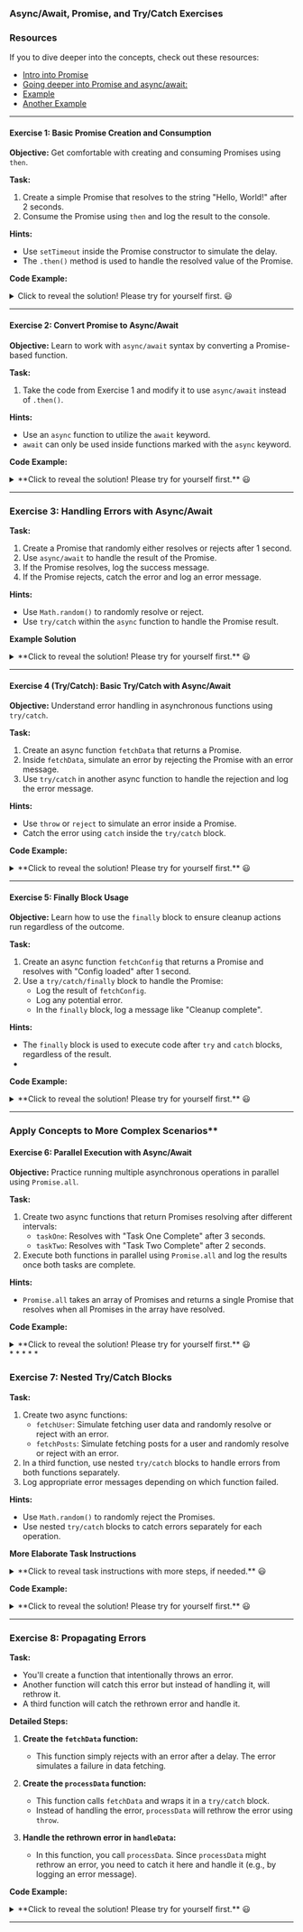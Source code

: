 ### **Async/Await, Promise, and Try/Catch Exercises**

### **Resources**

If you to dive deeper into the concepts, check out these resources:

-   [Intro into Promise](https://www.geeksforgeeks.org/how-to-use-async-await-with-a-promise-in-typescript/)
-   [Going deeper into Promise and async/await:](https://www.atatus.com/blog/introduction-to-async-await-in-typescript/)
-   [Example](https://medium.com/grid-solutions/asynchronous-programming-in-typescript-has-been-greatly-simplified-with-the-introduction-of-d104775ed3ab)
-   [Another Example](https://www.typescriptlang.org/play/#example/async-await)

* * * * *

#### **Exercise 1: Basic Promise Creation and Consumption**

**Objective:** Get comfortable with creating and consuming Promises using `then`.

**Task:**

1.  Create a simple Promise that resolves to the string "Hello, World!" after 2 seconds.
2.  Consume the Promise using `then` and log the result to the console.

**Hints:**

-   Use `setTimeout` inside the Promise constructor to simulate the delay.
-   The `.then()` method is used to handle the resolved value of the Promise.


**Code Example:**
<details>
  <summary>
    Click to reveal the solution! Please try for yourself first. 😃
  </summary>

  ```typescript
  const greetingPromise = new Promise<string>((resolve, reject) => {
    setTimeout(() => {
        resolve("Hello, World!");
    }, 2000);
    });
    
    greetingPromise.then((message) => {
        console.log(message); // After 2 seconds, "Hello, World!" should be logged
    });

  ```
</details>

* * * * *

#### **Exercise 2: Convert Promise to Async/Await**

**Objective:** Learn to work with `async/await` syntax by converting a Promise-based function.

**Task:**

1.  Take the code from Exercise 1 and modify it to use `async/await` instead of `.then()`.

**Hints:**

-   Use an `async` function to utilize the `await` keyword.
-   `await` can only be used inside functions marked with the `async` keyword.

**Code Example:**

<details>
  <summary>
    **Click to reveal the solution! Please try for yourself first.** 😃
  </summary>

  ```typescript
  const greetingPromise = new Promise<string>((resolve, reject) => {
    setTimeout(() => {
        resolve("Hello, World!");
    }, 2000);
    });
    
    async function displayGreeting() {
        const message = await greetingPromise;
        console.log(message); // After 2 seconds, "Hello, World!" should be logged
    }
    
    displayGreeting();

  ```
</details>

* * * * *

### Exercise 3: Handling Errors with Async/Await

**Task:**

1.  Create a Promise that randomly either resolves or rejects after 1 second.
2.  Use `async/await` to handle the result of the Promise.
3.  If the Promise resolves, log the success message.
4.  If the Promise rejects, catch the error and log an error message.

**Hints:**

-   Use `Math.random()` to randomly resolve or reject.
-   Use `try/catch` within the `async` function to handle the Promise result.

**Example Solution**

<details>
  <summary>
    **Click to reveal the solution! Please try for yourself first.** 😃
  </summary>

  ```typescript
  const randomPromise = new Promise<string>((resolve, reject) => {
    setTimeout(() => {
        if (Math.random() > 0.5) {
            resolve("Success!");
        } else {
            reject("Something went wrong!");
        }
    }, 1000);
});

async function handleRandomPromise() {
    try {
        const result = await randomPromise;
        console.log(result); // If resolved, "Success!" is logged
    } catch (error) {
        console.log(error); // If rejected, "Something went wrong!" is logged
    }
  }
  
  handleRandomPromise();
  ```
</details>

* * * * *

#### **Exercise 4 (Try/Catch): Basic Try/Catch with Async/Await**

**Objective:** Understand error handling in asynchronous functions using `try/catch`.

**Task:**

1.  Create an async function `fetchData` that returns a Promise.
2.  Inside `fetchData`, simulate an error by rejecting the Promise with an error message.
3.  Use `try/catch` in another async function to handle the rejection and log the error message.

**Hints:**

-   Use `throw` or `reject` to simulate an error inside a Promise.
-   Catch the error using `catch` inside the `try/catch` block.

  
**Code Example:**

<details>
  <summary>
    **Click to reveal the solution! Please try for yourself first.** 😃
  </summary>

  ```typescript
  async function fetchData(): Promise<string> {
    return new Promise((_, reject) => {
        setTimeout(() => {
            reject(new Error("Failed to fetch data"));
        }, 1000);
    });
  }
  
  async function handleData() {
      try {
          const data = await fetchData();
          console.log(data); // This will not run because an error is thrown
      } catch (error) {
          console.log(error.message); // "Failed to fetch data" is logged
      }
  }
  
  handleData();
  ```
</details>

* * * * *

#### **Exercise 5: Finally Block Usage**

**Objective:** Learn how to use the `finally` block to ensure cleanup actions run regardless of the outcome.

**Task:**

1.  Create an async function `fetchConfig` that returns a Promise and resolves with "Config loaded" after 1 second.
2.  Use a `try/catch/finally` block to handle the Promise:
    -   Log the result of `fetchConfig`.
    -   Log any potential error.
    -   In the `finally` block, log a message like "Cleanup complete".

**Hints:**

-   The `finally` block is used to execute code after `try` and `catch` blocks, regardless of the result.
-   
**Code Example:**

<details>
  <summary>
    **Click to reveal the solution! Please try for yourself first.** 😃
  </summary>

  ```typescript
  async function fetchConfig(): Promise<string> {
    return new Promise((resolve) => {
        setTimeout(() => {
            resolve("Config loaded");
        }, 1000);
    });
  }
  
  async function handleConfig() {
      try {
          const config = await fetchConfig();
          console.log(config); // "Config loaded"
      } catch (error) {
          console.log("Error loading config:", error.message);
      } finally {
          console.log("Cleanup complete"); // Always runs
      }
  }
  
  handleConfig();
  ```
</details>

* * * * *

### Apply Concepts to More Complex Scenarios**

#### **Exercise 6: Parallel Execution with Async/Await**

**Objective:** Practice running multiple asynchronous operations in parallel using `Promise.all`.

**Task:**

1.  Create two async functions that return Promises resolving after different intervals:
    -   `taskOne`: Resolves with "Task One Complete" after 3 seconds.
    -   `taskTwo`: Resolves with "Task Two Complete" after 2 seconds.
2.  Execute both functions in parallel using `Promise.all` and log the results once both tasks are complete.

**Hints:**

-   `Promise.all` takes an array of Promises and returns a single Promise that resolves when all Promises in the array have resolved.

  
**Code Example:**

<details>
  <summary>
    **Click to reveal the solution! Please try for yourself first.** 😃
  </summary>

  ```typescript
  async function taskOne(): Promise<string> {
    return new Promise((resolve) => {
        setTimeout(() => {
            resolve("Task One Complete");
        }, 3000);
    });
  }
  
  async function taskTwo(): Promise<string> {
      return new Promise((resolve) => {
          setTimeout(() => {
              resolve("Task Two Complete");
          }, 2000);
      });
  }
  
  async function executeTasksInParallel() {
      const results = await Promise.all([taskOne(), taskTwo()]);
      console.log(results); // After 3 seconds, ["Task One Complete", "Task Two Complete"] is logged
  }
  
  executeTasksInParallel();

  ```
</details>
* * * * *

### Exercise 7: Nested Try/Catch Blocks

**Task:**

1.  Create two async functions:
    -   `fetchUser`: Simulate fetching user data and randomly resolve or reject with an error.
    -   `fetchPosts`: Simulate fetching posts for a user and randomly resolve or reject with an error.
2.  In a third function, use nested `try/catch` blocks to handle errors from both functions separately.
3.  Log appropriate error messages depending on which function failed.

**Hints:**

-   Use `Math.random()` to randomly reject the Promises.
-   Use nested `try/catch` blocks to catch errors separately for each operation.

**More Elaborate Task Instructions**
<details>
  <summary>
    **Click to reveal task instructions with more steps, if needed.** 😃
  </summary>

  **Task Overview:**

  -   You have two asynchronous functions: `fetchUser` and `fetchPosts`.
  -   Both functions may randomly fail (i.e., they may reject the Promise).
  -   Your goal is to handle the errors from these two functions separately, so that you know exactly which operation failed.
  
  **Detailed Steps:**
  
  1.  **Create the `fetchUser` function:**
  
      -   This function simulates fetching user data. It will either resolve with "User data" or reject with an error.
      -   To simulate randomness, use `Math.random()`. If the result is greater than 0.5, resolve the Promise; otherwise, reject it with an error message.
  2.  **Create the `fetchPosts` function:**
  
      -   This function simulates fetching posts for a user. It works similarly to `fetchUser`, but with a different error message if it fails.
  3.  **Handle errors in `handleUserData`:**
  
      -   Use a `try/catch` block around the call to `fetchUser`. If `fetchUser` fails, the `catch` block will run, and you can log the error.
      -   Inside the `try` block (after successfully fetching the user data), use another `try/catch` block to handle errors from `fetchPosts`.
  </details>

**Code Example:**
<details>
  <summary>
    **Click to reveal the solution! Please try for yourself first.** 😃
  </summary>

  ```typescript
  async function fetchUser(): Promise<string> {
    return new Promise((resolve, reject) => {
        setTimeout(() => {
            if (Math.random() > 0.5) {
                resolve("User data");
            } else {
                reject(new Error("Failed to fetch user"));
            }
        }, 1000);
    });
  }
  
  async function fetchPosts(): Promise<string> {
      return new Promise((resolve, reject) => {
          setTimeout(() => {
              if (Math.random() > 0.5) {
                  resolve("User posts");
              } else {
                  reject(new Error("Failed to fetch posts"));
              }
          }, 1000);
      });
  }
  
  async function handleUserData() {
      try {
          const user = await fetchUser();
          console.log(user); // "User data" is logged if fetchUser is successful
  
          try {
              const posts = await fetchPosts();
              console.log(posts); // "User posts" is logged if fetchPosts is successful
          } catch (postError) {
              console.log(postError.message); // Logs "Failed to fetch posts"
          }
  
      } catch (userError) {
          console.log(userError.message); // Logs "Failed to fetch user"
      }
  }
  
  handleUserData();
  ```
</details>


* * * * *

### Exercise 8: Propagating Errors

**Task:**
-   You'll create a function that intentionally throws an error.
-   Another function will catch this error but instead of handling it, will rethrow it.
-   A third function will catch the rethrown error and handle it.

**Detailed Steps:**

1.  **Create the `fetchData` function:**

    -   This function simply rejects with an error after a delay. The error simulates a failure in data fetching.
2.  **Create the `processData` function:**

    -   This function calls `fetchData` and wraps it in a `try/catch` block.
    -   Instead of handling the error, `processData` will rethrow the error using `throw`.
3.  **Handle the rethrown error in `handleData`:**

    -   In this function, you call `processData`. Since `processData` might rethrow an error, you need to catch it here and handle it (e.g., by logging an error message).

  
**Code Example:**
<details>
  <summary>
    **Click to reveal the solution! Please try for yourself first.** 😃
  </summary>

  ```typescript
  async function fetchData(): Promise<string> {
    return new Promise((_, reject) => {
        setTimeout(() => {
            reject(new Error("Error in fetchData"));
        }, 1000);
    });
  }
  
  async function processData() {
      try {
          const data = await fetchData();
          console.log(data); // This will not run due to the error
      } catch (error) {
          throw error; // Rethrow the error
      }
  }
  
  async function handleData() {
      try {
          await processData();
      } catch (error) {
          console.log("Caught in handleData: ", error.message); // Logs "Error in fetchData"
      }
  }
  
  handleData();
  ```
</details>


* * * * *
